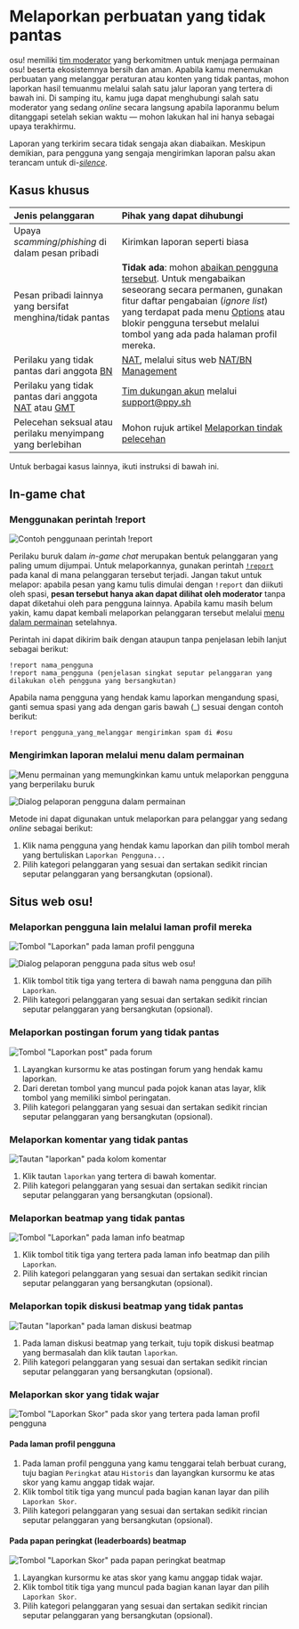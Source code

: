 # Melaporkan perbuatan yang tidak pantas

osu! memiliki [tim moderator](/wiki/People/Global_Moderation_Team) yang berkomitmen untuk menjaga permainan osu! beserta ekosistemnya bersih dan aman. Apabila kamu menemukan perbuatan yang melanggar peraturan atau konten yang tidak pantas, mohon laporkan hasil temuanmu melalui salah satu jalur laporan yang tertera di bawah ini. Di samping itu, kamu juga dapat menghubungi salah satu moderator yang sedang *online* secara langsung apabila laporanmu belum ditanggapi setelah sekian waktu — mohon lakukan hal ini hanya sebagai upaya terakhirmu.

Laporan yang terkirim secara tidak sengaja akan diabaikan. Meskipun demikian, para pengguna yang sengaja mengirimkan laporan palsu akan terancam untuk di-*[silence](/wiki/Silence)*.

## Kasus khusus

| Jenis pelanggaran | Pihak yang dapat dihubungi |
| :-- | :-- |
| Upaya *scamming*/*phishing* di dalam pesan pribadi | Kirimkan laporan seperti biasa |
| Pesan pribadi lainnya yang bersifat menghina/tidak pantas | **Tidak ada**: mohon [abaikan pengguna tersebut](/wiki/Client/Interface/Chat_console#daftar-perintah). Untuk mengabaikan seseorang secara permanen, gunakan fitur daftar pengabaian (*ignore list*) yang terdapat pada menu [Options](/wiki/Client/Options) atau blokir pengguna tersebut melalui tombol yang ada pada halaman profil mereka. |
| Perilaku yang tidak pantas dari anggota [BN](/wiki/People/Beatmap_Nominators) | [NAT](/wiki/People/Nomination_Assessment_Team), melalui situs web [NAT/BN Management](https://bn.mappersguild.com/reports) |
| Perilaku yang tidak pantas dari anggota [NAT](/wiki/People/Nomination_Assessment_Team) atau [GMT](/wiki/People/Global_Moderation_Team) | [Tim dukungan akun](/wiki/People/Account_support_team) melalui [support@ppy.sh](mailto:support@ppy.sh) |
| Pelecehan seksual atau perilaku menyimpang yang berlebihan | Mohon rujuk artikel [Melaporkan tindak pelecehan](/wiki/Reporting_bad_behaviour/Abuse) |

Untuk berbagai kasus lainnya, ikuti instruksi di bawah ini.

## In-game chat

### Menggunakan perintah !report

![](img/report-command.jpg "Contoh penggunaan perintah !report")

Perilaku buruk dalam *in-game chat* merupakan bentuk pelanggaran yang paling umum dijumpai. Untuk melaporkannya, gunakan perintah [`!report`](https://osu.ppy.sh/community/forums/topics/34843) pada kanal di mana pelanggaran tersebut terjadi. Jangan takut untuk melapor: apabila pesan yang kamu tulis dimulai dengan `!report` dan diikuti oleh spasi, **pesan tersebut hanya akan dapat dilihat oleh moderator** tanpa dapat diketahui oleh para pengguna lainnya. Apabila kamu masih belum yakin, kamu dapat kembali melaporkan pelanggaran tersebut melalui [menu dalam permainan](#mengirimkan-laporan-melalui-menu-dalam-permainan) setelahnya.

Perintah ini dapat dikirim baik dengan ataupun tanpa penjelasan lebih lanjut sebagai berikut:

```
!report nama_pengguna
!report nama_pengguna (penjelasan singkat seputar pelanggaran yang dilakukan oleh pengguna yang bersangkutan)
```

Apabila nama pengguna yang hendak kamu laporkan mengandung spasi, ganti semua spasi yang ada dengan garis bawah (\_) sesuai dengan contoh berikut:

```
!report pengguna_yang_melanggar mengirimkan spam di #osu
```

### Mengirimkan laporan melalui menu dalam permainan

![](img/report-user-1-ID.png "Menu permainan yang memungkinkan kamu untuk melaporkan pengguna yang berperilaku buruk")

![](img/report-user-2-ID.png "Dialog pelaporan pengguna dalam permainan")

Metode ini dapat digunakan untuk melaporkan para pelanggar yang sedang *online* sebagai berikut:

1. Klik nama pengguna yang hendak kamu laporkan dan pilih tombol merah yang bertuliskan `Laporkan Pengguna...`
2. Pilih kategori pelanggaran yang sesuai dan sertakan sedikit rincian seputar pelanggaran yang bersangkutan (opsional).

## Situs web osu!

### Melaporkan pengguna lain melalui laman profil mereka

![](img/report-user-profile-ID.png "Tombol \"Laporkan\" pada laman profil pengguna")

![](img/report-user-web-ID.png "Dialog pelaporan pengguna pada situs web osu!")

1. Klik tombol titik tiga yang tertera di bawah nama pengguna dan pilih `Laporkan`.
2. Pilih kategori pelanggaran yang sesuai dan sertakan sedikit rincian seputar pelanggaran yang bersangkutan (opsional).

### Melaporkan postingan forum yang tidak pantas

![](img/report-user-forum-ID.png "Tombol \"Laporkan post\" pada forum")

1. Layangkan kursormu ke atas postingan forum yang hendak kamu laporkan.
2. Dari deretan tombol yang muncul pada pojok kanan atas layar, klik tombol yang memiliki simbol peringatan.
3. Pilih kategori pelanggaran yang sesuai dan sertakan sedikit rincian seputar pelanggaran yang bersangkutan (opsional).

### Melaporkan komentar yang tidak pantas

![](img/report-user-comment-ID.png "Tautan \"laporkan\" pada kolom komentar")

1. Klik tautan `laporkan` yang tertera di bawah komentar.
2. Pilih kategori pelanggaran yang sesuai dan sertakan sedikit rincian seputar pelanggaran yang bersangkutan (opsional).

### Melaporkan beatmap yang tidak pantas

![](img/report-beatmap-ID.png "Tombol \"Laporkan\" pada laman info beatmap")

1. Klik tombol titik tiga yang tertera pada laman info beatmap dan pilih `Laporkan`.
2. Pilih kategori pelanggaran yang sesuai dan sertakan sedikit rincian seputar pelanggaran yang bersangkutan (opsional).

### Melaporkan topik diskusi beatmap yang tidak pantas

![](img/report-user-discussion-ID.png "Tautan \"laporkan\" pada laman diskusi beatmap")

1. Pada laman diskusi beatmap yang terkait, tuju topik diskusi beatmap yang bermasalah dan klik tautan `laporkan`.
2. Pilih kategori pelanggaran yang sesuai dan sertakan sedikit rincian seputar pelanggaran yang bersangkutan (opsional).

### Melaporkan skor yang tidak wajar

![](img/report-score-user-ID.png "Tombol \"Laporkan Skor\" pada skor yang tertera pada laman profil pengguna")

#### Pada laman profil pengguna

1. Pada laman profil pengguna yang kamu tenggarai telah berbuat curang, tuju bagian `Peringkat` atau `Historis` dan layangkan kursormu ke atas skor yang kamu anggap tidak wajar.
2. Klik tombol titik tiga yang muncul pada bagian kanan layar dan pilih `Laporkan Skor`.
3. Pilih kategori pelanggaran yang sesuai dan sertakan sedikit rincian seputar pelanggaran yang bersangkutan (opsional).

#### Pada papan peringkat (leaderboards) beatmap

![](img/report-score-beatmap-ID.png "Tombol \"Laporkan Skor\" pada papan peringkat beatmap")

1. Layangkan kursormu ke atas skor yang kamu anggap tidak wajar.
2. Klik tombol titik tiga yang muncul pada bagian kanan layar dan pilih `Laporkan Skor`.
3. Pilih kategori pelanggaran yang sesuai dan sertakan sedikit rincian seputar pelanggaran yang bersangkutan (opsional).
